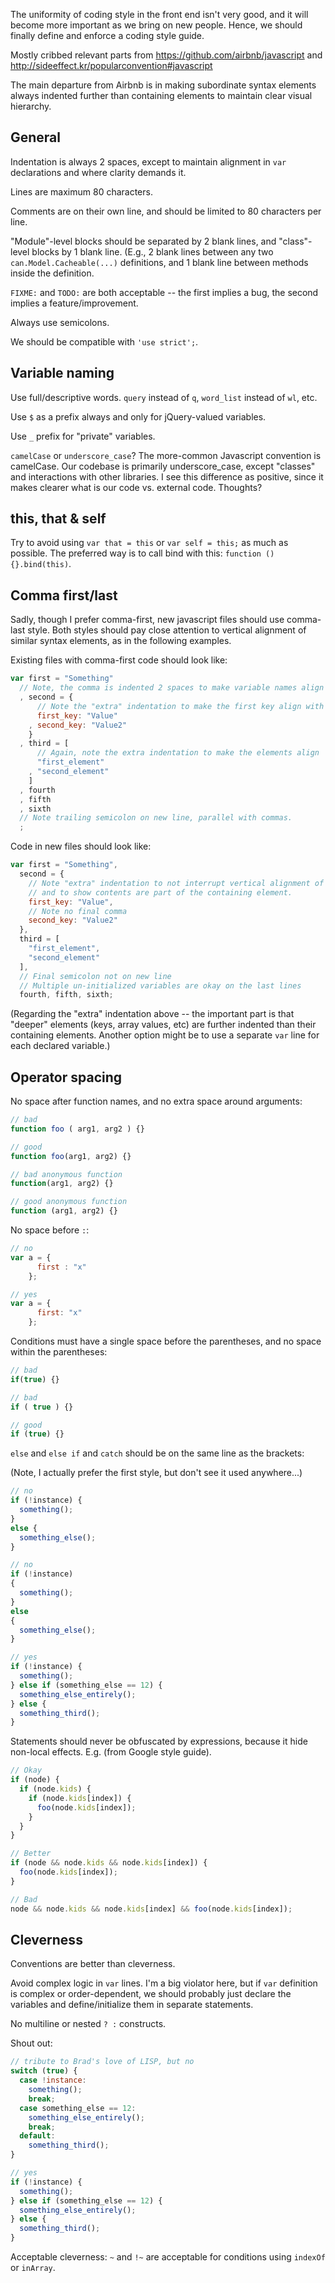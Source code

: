 The uniformity of coding style in the front end isn't very good, and it will become more important as we bring on new people.  Hence, we should finally define and enforce a coding style guide.


Mostly cribbed relevant parts from https://github.com/airbnb/javascript and http://sideeffect.kr/popularconvention#javascript

The main departure from Airbnb is in making subordinate syntax elements always indented further than containing elements to maintain clear visual hierarchy.


General
----

Indentation is always 2 spaces, except to maintain alignment in `var` declarations and where clarity demands it.

Lines are maximum 80 characters.

Comments are on their own line, and should be limited to 80 characters per line.

"Module"-level blocks should be separated by 2 blank lines, and "class"-level blocks by 1 blank line.  (E.g., 2 blank lines between any two `can.Model.Cacheable(...)` definitions, and 1 blank line between methods inside the definition.

`FIXME:` and `TODO:` are both acceptable -- the first implies a bug, the second implies a feature/improvement.

Always use semicolons.

We should be compatible with `'use strict';`.


Variable naming
----

Use full/descriptive words.  `query` instead of `q`, `word_list` instead of `wl`, etc.

Use `$` as a prefix always and only for jQuery-valued variables.

Use `_` prefix for "private" variables.

`camelCase` or `underscore_case`?  The more-common Javascript convention is camelCase.  Our codebase is primarily underscore_case, except "classes" and interactions with other libraries.  I see this difference as positive, since it makes clearer what is our code vs. external code.  Thoughts?

this, that & self
----

Try to avoid using `var that = this` or `var self = this;` as much as possible. The preferred way is to call bind with this: `function () {}.bind(this)`.

Comma first/last
----

Sadly, though I prefer comma-first, new javascript files should use comma-last style.  Both styles should pay close attention to vertical alignment of similar syntax elements, as in the following examples.

Existing files with comma-first code should look like:

```javascript
var first = "Something"
  // Note, the comma is indented 2 spaces to make variable names align
  , second = {
      // Note the "extra" indentation to make the first key align with subsequent keys
      first_key: "Value"
    , second_key: "Value2"
    }
  , third = [
      // Again, note the extra indentation to make the elements align
      "first_element"
    , "second_element"
    ]
  , fourth
  , fifth
  , sixth
  // Note trailing semicolon on new line, parallel with commas.
  ;
```

Code in new files should look like:

```javascript
var first = "Something",
  second = {
    // Note "extra" indentation to not interrupt vertical alignment of "higher" variables
    // and to show contents are part of the containing element.
    first_key: "Value",
    // Note no final comma
    second_key: "Value2"
  },
  third = [
    "first_element",
    "second_element"
  ],
  // Final semicolon not on new line
  // Multiple un-initialized variables are okay on the last lines
  fourth, fifth, sixth;
```

(Regarding the "extra" indentation above -- the important part is that "deeper" elements (keys, array values, etc) are further indented than their containing elements.  Another option might be to use a separate `var` line for each declared variable.)


Operator spacing
-----

No space after function names, and no extra space around arguments:
```javascript
// bad
function foo ( arg1, arg2 ) {}

// good
function foo(arg1, arg2) {}

// bad anonymous function
function(arg1, arg2) {}

// good anonymous function
function (arg1, arg2) {}

```

No space before `:`:

```javascript
// no
var a = {
      first : "x"
    };

// yes
var a = {
      first: "x"
    };
```

Conditions must have a single space before the parentheses, and no space within the parentheses:

```javascript
// bad
if(true) {}

// bad
if ( true ) {}

// good
if (true) {}
```

`else` and `else if` and `catch` should be on the same line as the brackets:

(Note, I actually prefer the first style, but don't see it used anywhere...)

```javascript
// no
if (!instance) {
  something();
}
else {
  something_else();
}

// no
if (!instance)
{
  something();
}
else
{
  something_else();
}

// yes
if (!instance) {
  something();
} else if (something_else == 12) {
  something_else_entirely();
} else {
  something_third();
}
```

Statements should never be obfuscated by expressions, because it hide non-local effects. E.g. (from Google style guide).

```javascript
// Okay
if (node) {
  if (node.kids) {
    if (node.kids[index]) {
      foo(node.kids[index]);
    }
  }
}

// Better
if (node && node.kids && node.kids[index]) {
  foo(node.kids[index]);
}

// Bad
node && node.kids && node.kids[index] && foo(node.kids[index]);
```

Cleverness
-----

Conventions are better than cleverness.

Avoid complex logic in `var` lines.  I'm a big violator here, but if `var` definition is complex or order-dependent, we should probably just declare the variables and define/initialize them in separate statements.

No multiline or nested `? :` constructs.

Shout out:

```javascript
// tribute to Brad's love of LISP, but no
switch (true) {
  case !instance:
    something();
    break;
  case something_else == 12:
    something_else_entirely();
    break;
  default:
    something_third();
}

// yes
if (!instance) {
  something();
} else if (something_else == 12) {
  something_else_entirely();
} else {
  something_third();
}
```

Acceptable cleverness:  `~` and `!~` are acceptable for conditions using `indexOf` or `inArray`.